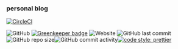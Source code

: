 ### personal blog

[![CircleCI](https://circleci.com/gh/rappad/blog/tree/master.svg?style=svg)](https://circleci.com/gh/rappad/blog/tree/master)



![GitHub](https://img.shields.io/github/license/rappad/blog.svg?style=flat-square) [![Greenkeeper badge](https://badges.greenkeeper.io/rappad/blog.svg)](https://greenkeeper.io/) ![Website](https://img.shields.io/website/https/rappad.github.io/blog.svg?style=flat-square) ![GitHub last commit](https://img.shields.io/github/last-commit/rappad/blog.svg?style=flat-square)![GitHub repo size](https://img.shields.io/github/repo-size/rappad/blog.svg?style=flat-square)![GitHub commit activity](https://img.shields.io/github/commit-activity/m/rappad/blog.svg?style=flat-square)[![code style: prettier](https://img.shields.io/badge/code_style-prettier-ff69b4.svg?style=flat-square)](https://github.com/prettier/prettier)
